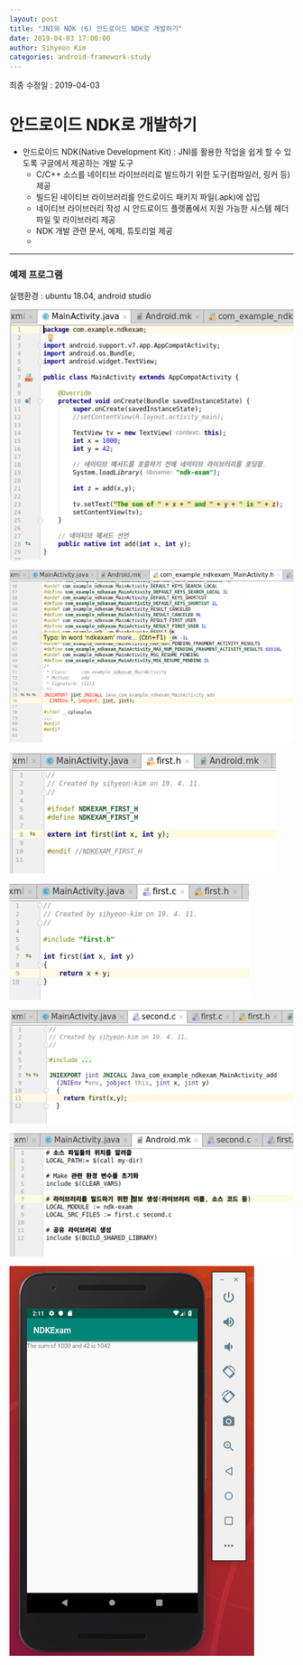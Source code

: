 ```yaml
---
layout: post
title: "JNI와 NDK (6) 안드로이드 NDK로 개발하기"
date: 2019-04-03 17:00:00
author: Sihyeon Kim
categories: android-framework-study
---
```


최종 수정일 : 2019-04-03

# 안드로이드 NDK로 개발하기  
- 안드로이드 NDK(Native Development Kit) : JNI를 활용한 작업을 쉽게 할 수 있도록 구글에서 제공하는 개발 도구  
  - C/C++ 소스를 네이티브 라이브러리로 빌드하기 위한 도구(컴파일러, 링커 등) 제공    
  - 빌드된 네이티브 라이브러리를 안드로이드 패키지 파일(.apk)에 삽입
  - 네이티브 라이브러리 작성 시 안드로이드 플랫폼에서 지원 가능한 시스템 헤더 파일 및 라이브러리 제공  
  - NDK 개발 관련 문서, 예제, 튜토리얼 제공  
  - 

---

### 예제 프로그램 
실행환경 : ubuntu 18.04, android studio  

![](/assets/jni-4.6-01.png)  

![](/assets/jni-4.6-02.png)  

![](/assets/jni-4.6-03.png)  

![](/assets/jni-4.6-04.png)  

![](/assets/jni-4.6-05.png)  

![](/assets/jni-4.6-06.png)  

![](/assets/jni-4.6-00.png)  

